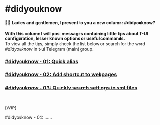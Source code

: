 # #didyouknow

#### 📢📢  Ladies and gentlemen, I present to you a new column: #didyouknow?

**With this column I will post messages containing little tips about T-UI configuration, lesser known options or useful commands.**<br>
To view all the tips, simply check the list below or search for the word <i>#didyouknow</i> in t-ui Telegram (main) group.
<br>

### [#didyouknow - 01: Quick alias](https://github.com/M4dGun/t-ui_themes/blob/main/FAQ_group/didyouknow_01.md)


### [#didyouknow - 02: Add shortcut to webpages](https://github.com/M4dGun/t-ui_themes/blob/main/FAQ_group/didyouknow_02.md)


### [#didyouknow - 03: Quickly search settings in xml files](https://github.com/M4dGun/t-ui_themes/blob/main/FAQ_group/didyouknow_03.md)


<br>

[WIP]

#didyouknow - 04: ......<br>

<br>

